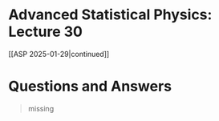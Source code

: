 # Advanced Statistical Physics: Lecture 30
[[ASP 2025-01-29|continued]]

# Questions and Answers
> missing


